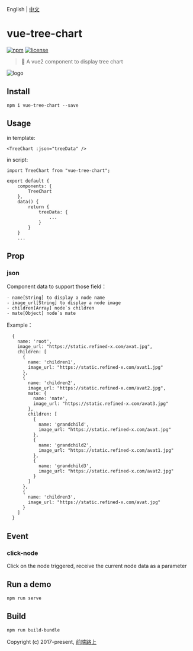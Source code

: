 English | [中文](README_CN.md)

# vue-tree-chart

[![npm](https://img.shields.io/npm/v/vue-tree-chart.svg)](https://www.npmjs.com/package/vue-tree-chart/)  [![license](https://img.shields.io/github/license/tower1229/Vue-Tree-Chart.svg)]()

> :deciduous_tree: A vue2 component to display tree chart

![logo](https://refined-x.com/asset/vtc-logo.png)

## Install

```
npm i vue-tree-chart --save
```

## Usage

in template: 

```
<TreeChart :json="treeData" />
```

in script:

```
import TreeChart from "vue-tree-chart";

export default {
	components: {
    	TreeChart
	},
	data() {
		return {
			treeData: {
				...
			}
		}
	}
	...
```

## Prop

### json

Component data to support those field：

```
- name[String] to display a node name
- image_url[String] to display a node image
- children[Array] node`s children
- mate[Object] node`s mate

```

Example：

```
  {
    name: 'root',
    image_url: "https://static.refined-x.com/avat.jpg",
    children: [
      {
        name: 'children1',
        image_url: "https://static.refined-x.com/avat1.jpg"
      },
      {
        name: 'children2',
        image_url: "https://static.refined-x.com/avat2.jpg",
        mate: {
          name: 'mate',
          image_url: "https://static.refined-x.com/avat3.jpg"
        },
        children: [
          {
            name: 'grandchild',
            image_url: "https://static.refined-x.com/avat.jpg"
          },
          {
            name: 'grandchild2',
            image_url: "https://static.refined-x.com/avat1.jpg"
          },
          {
            name: 'grandchild3',
            image_url: "https://static.refined-x.com/avat2.jpg"
          }
        ]
      },
      {
        name: 'children3',
        image_url: "https://static.refined-x.com/avat.jpg"
      }
    ]
  }
```

## Event

### click-node

Click on the node triggered, receive the current node data as a parameter

## Run a demo

```
npm run serve
```

## Build

``` bash
npm run build-bundle
```

Copyright (c) 2017-present, [前端路上](http://refined-x.com)
